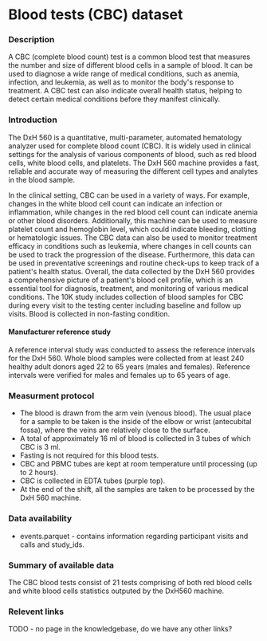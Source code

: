 # Blood tests (CBC) dataset  

### Description 

A CBC (complete blood count) test is a common blood test that measures the number and size of different blood cells in a sample of blood. It can be used to diagnose a wide range of medical conditions, such as anemia, infection, and leukemia, as well as to monitor the body's response to treatment. A CBC test can also indicate overall health status, helping to detect certain medical conditions before they manifest clinically.

### Introduction

The DxH 560 is a quantitative, multi-parameter, automated hematology analyzer used for complete blood count (CBC). It is widely used in clinical settings for the analysis of various components of blood, such as red blood cells, white blood cells, and platelets. The DxH 560 machine provides a fast, reliable and accurate way of measuring the different cell types and analytes in the blood sample. 

In the clinical setting, CBC can be used in a variety of ways. For example, changes in the white blood cell count can indicate an infection or inflammation, while changes in the red blood cell count can indicate anemia or other blood disorders. Additionally, this machine can be used to measure platelet count and hemoglobin level, which could indicate bleeding, clotting or hematologic issues. The CBC data can also be used to monitor treatment efficacy in conditions such as leukemia, where changes in cell counts can be used to track the progression of the disease. Furthermore, this data can be used in preventative screenings and routine check-ups to keep track of a patient's health status. Overall, the data collected by the DxH 560 provides a comprehensive picture of a patient's blood cell profile, which is an essential tool for diagnosis, treatment, and monitoring of various medical conditions.
The 10K study includes collection of blood samples for CBC during every visit to the testing center including baseline and follow up visits. Blood is collected in non-fasting condition.

#### Manufacturer reference study
A reference interval study was conducted to assess the reference intervals for the DxH 560. Whole blood samples were collected from at least 240 healthy adult donors aged 22 to 65 years (males and females). Reference intervals were verified for males and females up to 65 years of age.

### Measurment protocol 
<!-- long measurment protocol for the data browser -->
* The blood is drawn from the arm vein (venous blood). The usual place for a sample to be taken is the inside of the elbow or wrist (antecubital fossa), where the veins are relatively close to the surface. 
* A total of approximately 16 ml of blood is collected in 3 tubes of which CBC is 3 ml.
* Fasting is not required for this blood tests.
* CBC and PBMC tubes are kept at room temperature until processing (up to 2 hours).
* CBC is collected in EDTA tubes (purple top).
* At the end of the shift, all the samples are taken to be processed by the DxH 560 machine.

### Data availability 
<!-- for the example notebooks -->
* events.parquet - contains information regarding participant visits and calls and study_ids.

### Summary of available data 
<!-- for the data browser -->
The CBC blood tests consist of 21 tests comprising of both red blood cells and white blood cells statistics outputed by the DxH560 machine.

### Relevent links

TODO - no page in the knowledgebase, do we have any other links?
